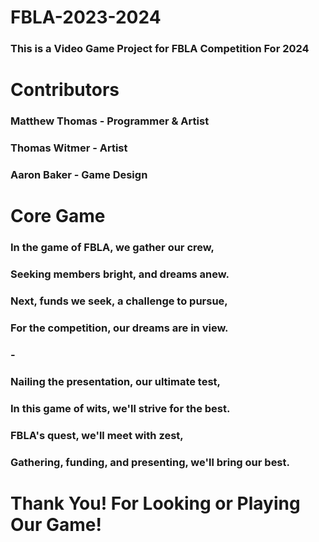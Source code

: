 # FBLA-2023-2024
### This is a Video Game Project for FBLA Competition For 2024

# Contributors
### Matthew Thomas -  Programmer & Artist
### Thomas Witmer - Artist
### Aaron Baker - Game Design

# Core Game 
### In the game of FBLA, we gather our crew,
### Seeking members bright, and dreams anew.
### Next, funds we seek, a challenge to pursue,
### For the competition, our dreams are in view.
### -
### Nailing the presentation, our ultimate test,
### In this game of wits, we'll strive for the best.
### FBLA's quest, we'll meet with zest,
### Gathering, funding, and presenting, we'll bring our best.

# Thank You! For Looking or Playing Our Game!


